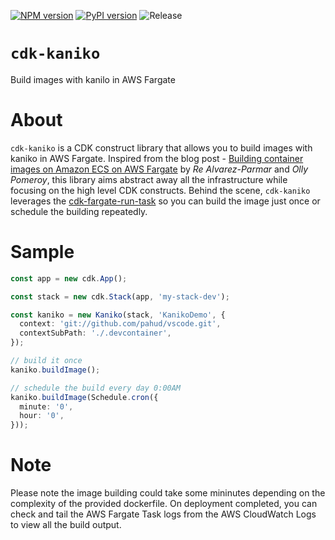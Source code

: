 [![NPM version](https://badge.fury.io/js/cdk-kaniko.svg)](https://badge.fury.io/js/cdk-kaniko)
[![PyPI version](https://badge.fury.io/py/cdk-kaniko.svg)](https://badge.fury.io/py/cdk-kaniko)
![Release](https://github.com/pahud/cdk-kaniko/workflows/Release/badge.svg?branch=main)

# `cdk-kaniko`

Build images with kanilo in AWS Fargate

# About

`cdk-kaniko` is a CDK construct library that allows you to build images with kaniko in AWS Fargate. Inspired from the blog post - [Building container images on Amazon ECS on AWS Fargate](https://aws.amazon.com/tw/blogs/containers/building-container-images-on-amazon-ecs-on-aws-fargate/) by _Re Alvarez-Parmar_ and _Olly Pomeroy_, this library aims abstract away all the infrastructure while focusing on the high level CDK constructs. Behind the scene, `cdk-kaniko` leverages the [cdk-fargate-run-task](https://github.com/pahud/cdk-fargate-run-task) so you can build the image just once or schedule the building repeatedly.

# Sample

```ts
const app = new cdk.App();

const stack = new cdk.Stack(app, 'my-stack-dev');

const kaniko = new Kaniko(stack, 'KanikoDemo', {
  context: 'git://github.com/pahud/vscode.git',
  contextSubPath: './.devcontainer',
});

// build it once
kaniko.buildImage();

// schedule the build every day 0:00AM
kaniko.buildImage(Schedule.cron({
  minute: '0',
  hour: '0',
}));
```

# Note

Please note the image building could take some mininutes depending on the complexity of the provided dockerfile. On deployment completed, you can check and tail the AWS Fargate Task logs from the AWS CloudWatch Logs to view all the build output.
